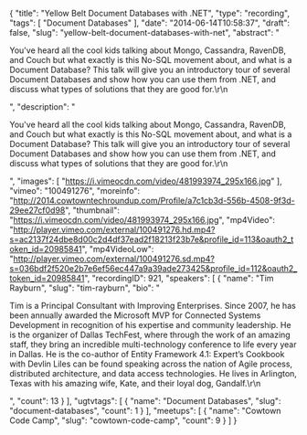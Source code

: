 {
  "title": "Yellow Belt Document Databases with .NET",
  "type": "recording",
  "tags": [
    "Document Databases"
  ],
  "date": "2014-06-14T10:58:37",
  "draft": false,
  "slug": "yellow-belt-document-databases-with-net",
  "abstract": "<p>You've heard all the cool kids talking about Mongo, Cassandra, RavenDB, and Couch but what exactly is this No-SQL movement about, and what is a Document Database?  This talk will give you an introductory tour of several Document Databases and show how you can use them from .NET, and discuss what types of solutions that they are good for.\r\n</p>",
  "description": "<p>You've heard all the cool kids talking about Mongo, Cassandra, RavenDB, and Couch but what exactly is this No-SQL movement about, and what is a Document Database?  This talk will give you an introductory tour of several Document Databases and show how you can use them from .NET, and discuss what types of solutions that they are good for.\r\n</p>",
  "images": [
    "https://i.vimeocdn.com/video/481993974_295x166.jpg"
  ],
  "vimeo": "100491276",
  "moreinfo": "http://2014.cowtowntechroundup.com/Profile/a7c1cb3d-556b-4508-9f3d-29ee27cf0d98",
  "thumbnail": "https://i.vimeocdn.com/video/481993974_295x166.jpg",
  "mp4Video": "http://player.vimeo.com/external/100491276.hd.mp4?s=ac2137f24dbe8d00c2d4df37ead2f18213f23b7e&profile_id=113&oauth2_token_id=20985841",
  "mp4VideoLow": "http://player.vimeo.com/external/100491276.sd.mp4?s=036bdf2f520e2b7e6ef56ec447a9a39ade273425&profile_id=112&oauth2_token_id=20985841",
  "recordingID": 921,
  "speakers": [
    {
      "name": "Tim Rayburn",
      "slug": "tim-rayburn",
      "bio": "<p>Tim is a Principal Consultant with Improving Enterprises. Since 2007, he has been annually awarded the Microsoft MVP for Connected Systems Development in recognition of his expertise and community leadership. He is the organizer of Dallas TechFest, where through the work of an amazing staff, they bring an incredible multi-technology conference to life every year in Dallas. He is the co-author of Entity Framework 4.1: Expert’s Cookbook with Devlin Liles can be found speaking across the nation of Agile process, distributed architecture, and data access technologies. He lives in Arlington, Texas with his amazing wife, Kate, and their loyal dog, Gandalf.\r\n</p>",
      "count": 13
    }
  ],
  "ugtvtags": [
    {
      "name": "Document Databases",
      "slug": "document-databases",
      "count": 1
    }
  ],
  "meetups": [
    {
      "name": "Cowtown Code Camp",
      "slug": "cowtown-code-camp",
      "count": 9
    }
  ]
}